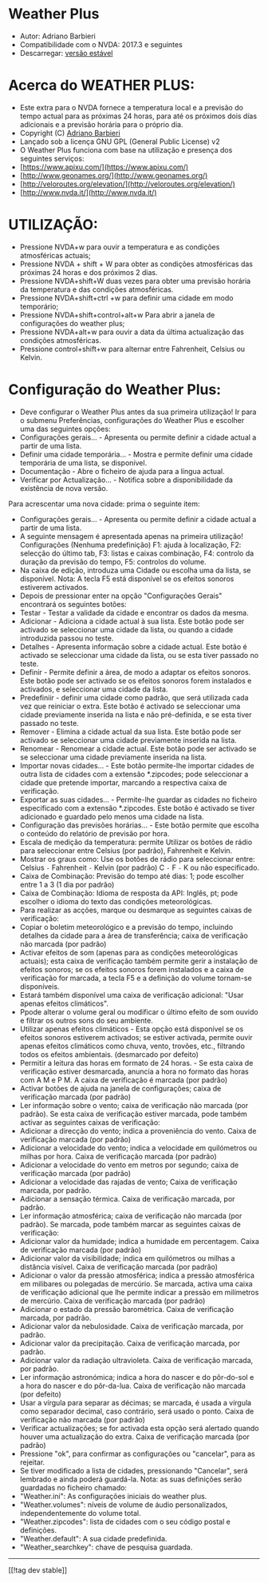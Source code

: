 # Weather Plus #

* Autor: Adriano Barbieri
* Compatibilidade com o NVDA: 2017.3 e seguintes
* Descarregar: [versão estável][1]

# Acerca do WEATHER PLUS: #

* Este extra para o NVDA fornece a temperatura local e a previsão do tempo
  actual para as próximas 24 horas, para até os próximos dois días
  adicionais  e a previsão horária para o próprio dia.
* Copyright (C) [Adriano Barbieri](mailto:adrianobarb@yahoo.it)
* Lançado sob a licença GNU GPL (General Public License) v2
* O Weather Plus funciona com base na utilização e presença dos seguintes
  serviços:
* [https://www.apixu.com/](https://www.apixu.com/)
* [http://www.geonames.org/](http://www.geonames.org/)
* [http://veloroutes.org/elevation/](http://veloroutes.org/elevation/)
* [http://www.nvda.it/](http://www.nvda.it/)

# UTILIZAÇÃO: #

* Pressione NVDA+w para ouvir a temperatura e as condições atmosféricas
  actuais;
* Pressione NVDA + shift + W para obter as condições atmosféricas das
  próximas 24 horas e dos próximos 2 dias.
* Pressione NVDA+shift+W duas vezes para obter uma previsão horária da
  temperatura e das condições atmosféricas.
* Pressione NVDA+shift+ctrl +w para definir uma cidade em modo temporário;
* Pressione NVDA+shift+control+alt+w Para abrir a janela de configurações do
  weather plus;
* Pressione NVDA+alt+w para ouvir a data da última actualização das
  condições atmosféricas.
* Pressione control+shift+w para alternar entre Fahrenheit, Celsius ou
  Kelvin.

# Configuração do Weather Plus: #

* Deve configurar o Weather Plus antes da sua primeira utilização! Ir para o submenu Preferências, configurações do Weather Plus e escolher uma das seguintes opções:
 * Configurações gerais... - Apresenta ou permite definir a cidade actual a partir de uma lista.
 * Definir uma cidade temporária... - Mostra e permite definir uma cidade temporária de uma lista, se disponível.
 * Documentação - Abre o ficheiro de ajuda para a língua actual.
 * Verificar por Actualização... - Notifica sobre a disponibilidade da existência de nova versão.

Para acrescentar uma nova cidade: prima o seguinte item:

* Configurações gerais... - Apresenta ou permite definir a cidade actual a
  partir de uma lista.
* A seguinte mensagem é apresentada apenas na primeira utilização!
  Configurações (Nenhuma predefinição) F1: ajuda à localização, F2: selecção
  do último tab, F3: listas e caixas combinação, F4: controlo da duração da
  previsão do tempo, F5: controlos do volume.
* Na caixa de edição, introduza uma Cidade ou escolha uma da lista, se
  disponível. Nota: A tecla F5 está disponível se os efeitos sonoros
  estiverem activados.
* Depois de pressionar enter na opção "Configurações Gerais" encontrará os
  seguintes botões:
* Testar - Testar a validade da cidade e encontrar os dados da mesma.
* Adicionar - Adiciona a cidade actual à sua lista. Este botão pode ser
  activado se seleccionar uma cidade da lista, ou quando a cidade
  introduzida passou no teste.
* Detalhes - Apresenta informação sobre a cidade actual. Este botão é
  activado se seleccionar uma cidade da lista, ou se esta tiver passado no
  teste.
* Definir - Permite definir a área, de modo a adaptar os efeitos
  sonoros. Este botão pode ser activado se os efeitos sonoros forem
  instalados e activados, e seleccionar uma cidade da lista.
* Predefiniir - definir uma cidade como padrão, que será utilizada cada vez
  que reiniciar o extra. Este botão é activado se seleccionar uma cidade
  previamente inserida na lista e não pré-definida, e se esta tiver passado
  no teste.
* Remover - Elimina a cidade actual da sua lista. Este botão pode ser
  activado se seleccionar uma cidade previamente inserida na lista.
* Renomear - Renomear a cidade actual. Este botão pode ser activado se se
  seleccionar uma cidade previamente inserida na lista.
* Importar novas cidades... - Este botão permite-lhe importar cidades de
  outra lista de cidades com a extensão *.zipcodes; pode seleccionar a
  cidade que pretende importar, marcando a respectiva caixa de verificação.
* Exportar as suas cidades... - Permite-lhe guardar as cidades no ficheiro
  especificado com a extensão *.zipcodes. Este botão é activado se tiver
  adicionado e guardado pelo menos uma cidade na lista.
* Configuração das previsões horárias... - Este botão permite que escolha o
  conteúdo do relatório de previsão por hora.
* Escala de medição da temperatura: permite Utilizar os botões de rádio para
  seleccionar entre Celsius (por padrão), Fahrenheit e Kelvin.
* Mostrar os graus como: Use os botões de rádio para seleccionar entre:
  Celsius `-` Fahrenheit `-` Kelvin (por padrão) C `-` F `-` K ou não
  especificado.
* Caixa de Combinação: Previsão do tempo até dias: 1; pode escolher entre 1
  a 3 (1 dia por padrão)
* Caixa de Combinação: Idioma de resposta da API: Inglês, pt; pode escolher
  o idioma do texto das condições meteorológicas.
* Para realizar as acções, marque ou desmarque as seguintes caixas de
  verificação:
* Copiar o boletim meteorológico e a previsão do tempo, incluindo detalhes
  da cidade para a área de transferência; caixa de verificação não marcada
  (por padrão)
* Activar efeitos de som (apenas para as condições meteorológicas actuais);
  esta caixa de verificação também permite gerir a instalação de efeitos
  sonoros; se os efeitos sonoros forem instalados e a caixa de verificação
  for marcada, a tecla F5 e a definição do volume tornam-se disponíveis.
* Estará também disponível uma caixa de verificação adicional: "Usar apenas
  efeitos climáticos".
* Ppode alterar o volume geral ou modificar o último efeito de som ouvido e
  filtrar os outros sons do seu ambiente.
* Utilizar apenas efeitos climáticos - Esta opção está disponível se os
  efeitos sonoros estiverem activados; se estiver activada, permite ouvir
  apenas efeitos climáticos como chuva, vento, trovões, etc., filtrando
  todos os efeitos ambientais. (desmarcado por defeito)
* Permitir a leitura das horas em formato de 24 horas. - Se esta caixa de
  verificação estiver desmarcada, anuncia a hora no formato das horas com A
  M e P M. A caixa de verificação é marcada (por padrão)
* Activar botões de ajuda na janela de configurações; caixa de verificação
  marcada (por padrão)
* Ler informação sobre o vento; caixa de verificação não marcada (por
  padrão). Se esta caixa de verificação estiver marcada, pode também activar
  as seguintes caixas de verificação:
* Adicionar a direcção do vento; indica a proveniência do vento. Caixa de
  verificação marcada (por padrão)
* Adicionar a velocidade do vento; indica a velocidade em quilómetros ou
  milhas por hora. Caixa de verificação marcada (por padrão)
* Adicionar a velocidade do vento em metros por segundo; caixa de
  verificação marcada (por padrão)
* Adicionar a velocidade das rajadas de vento; Caixa de verificação marcada,
  por padrão.
* Adicionar a sensação térmica. Caixa de verificação marcada, por padrão.
* Ler informação atmosférica; caixa de verificação não marcada (por
  padrão). Se marcada, pode também marcar as seguintes caixas de
  verificação:
* Adicionar valor da humidade; indica a humidade em percentagem. Caixa de
  verificação marcada (por padrão)
* Adicionar valor da visibilidade; indica em quilómetros ou milhas a
  distância visível. Caixa de verificação marcada (por padrão)
* Adicionar o valor da pressão atmosférica; indica a pressão atmosférica em
  milibares ou polegadas de mercúrio. Se marcada, activa uma caixa de
  verificação adicional que lhe permite indicar a pressão em milímetros de
  mercúrio. Caixa de verificação marcada (por padrão)
* Adicionar o estado da pressão barométrica. Caixa de verificação marcada,
  por padrão.
* Adicionar valor da nebulosidade. Caixa de verificação marcada, por padrão.
* Adicionar valor da precipitação. Caixa de verificação marcada, por padrão.
* Adicionar valor da radiação ultravioleta. Caixa de verificação marcada,
  por padrão.
* Ler informação astronómica; indica a hora do nascer e do pôr-do-sol e a
  hora do nascer e do pôr-da-lua. Caixa de verificação não marcada (por
  defeito)
* Usar a vírgula para separar as décimas; se marcada, é usada a vírgula como
  separador decimal, caso contrário, será usado o ponto. Caixa de
  verificação não marcada (por padrão)
* Verificar actualizações; se for activada esta opção será alertado quando
  houver uma actualização do extra. Caixa de verificação marcada (por
  padrão)
* Pressione "ok", para confirmar as configurações ou "cancelar", para as
  rejeitar.
* Se tiver modificado a lista de cidades, pressionando "Cancelar", será
  lembrado e ainda poderá guardá-la. Nota: as suas definições serão
  guardadas no ficheiro chamado:
* "Weather.ini": As configurações iniciais do weather plus.
* "Weather.volumes": níveis de volume de áudio personalizados,
  independentemente do volume total.
* "Weather.zipcodes": lista de cidades com o seu código postal e definições.
* "Weather.default": A sua cidade predefinida.
* "Weather_searchkey": chave de pesquisa guardada.

--------------------------------------------------------------------------------

[[!tag dev stable]]

[1]: https://addons.nvda-project.org/files/get.php?file=wetp
